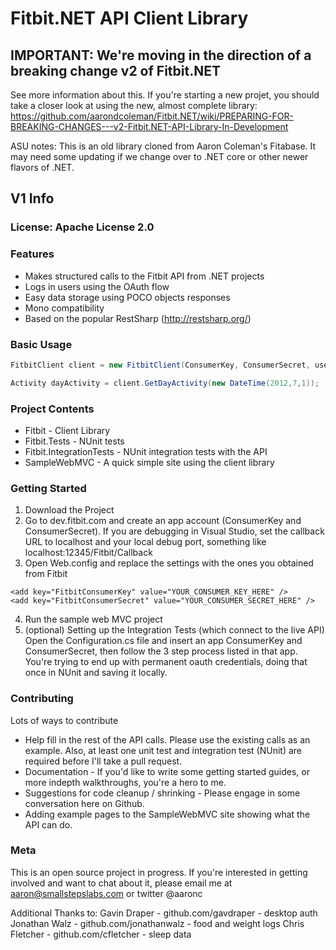# Fitbit.NET API Client Library

## IMPORTANT: We're moving in the direction of a breaking change v2 of Fitbit.NET
See more information about this. If you're starting a new projet, you should take a closer look at using the new, almost complete library: 
https://github.com/aarondcoleman/Fitbit.NET/wiki/PREPARING-FOR-BREAKING-CHANGES---v2-Fitbit.NET-API-Library-In-Development

ASU notes:
This is an old library cloned from Aaron Coleman's Fitabase.
It may need some updating if we change over to .NET core or other newer flavors of .NET.
## V1 Info

### License: Apache License 2.0

### Features

* Makes structured calls to the Fitbit API from .NET projects
* Logs in users using the OAuth flow
* Easy data storage using POCO objects responses
* Mono compatibility
* Based on the popular RestSharp (http://restsharp.org/)

### Basic Usage

```csharp
FitbitClient client = new FitbitClient(ConsumerKey, ConsumerSecret, userProfile.FitbitAuthToken, userProfile.FitbitAuthSecret);

Activity dayActivity = client.GetDayActivity(new DateTime(2012,7,1));

```

### Project Contents

* Fitbit - Client Library
* Fitbit.Tests - NUnit tests
* Fitbit.IntegrationTests - NUnit integration tests with the API
* SampleWebMVC - A quick simple site using the client library

### Getting Started

1. Download the Project
2. Go to dev.fitbit.com and create an app account (ConsumerKey and ConsumerSecret). If you are debugging in Visual Studio, set the callback URL to localhost and your local debug port, something like localhost:12345/Fitbit/Callback
3. Open Web.config and replace the settings with the ones you obtained from Fitbit
```
<add key="FitbitConsumerKey" value="YOUR_CONSUMER_KEY_HERE" />
<add key="FitbitConsumerSecret" value="YOUR_CONSUMER_SECRET_HERE" />
```
4. Run the sample web MVC project
5. (optional) Setting up the Integration Tests (which connect to the live API)
Open the Configuration.cs file and insert an app ConsumerKey and ConsumerSecret, then follow the 3 step process listed in that app. You're trying to end up with permanent oauth credentials, doing that once in NUnit and saving it locally.

### Contributing

Lots of ways to contribute

* Help fill in the rest of the API calls. Please use the existing calls as an example. Also, at least one unit test and integration test (NUnit) are required before I'll take a pull request.
* Documentation - If you'd like to write some getting started guides, or more indepth walkthroughs, you're a hero to me.
* Suggestions for code cleanup / shrinking - Please engage in some conversation here on Github. 
* Adding example pages to the SampleWebMVC site showing what the API can do.

### Meta

This is an open source project in progress. If you're interested in getting involved and want to chat about it, please email me at aaron@smallstepslabs.com or twitter @aaronc

Additional Thanks to:
Gavin Draper - github.com/gavdraper - desktop auth
Jonathan Walz - github.com/jonathanwalz - food and weight logs
Chris Fletcher - github.com/cfletcher - sleep data
